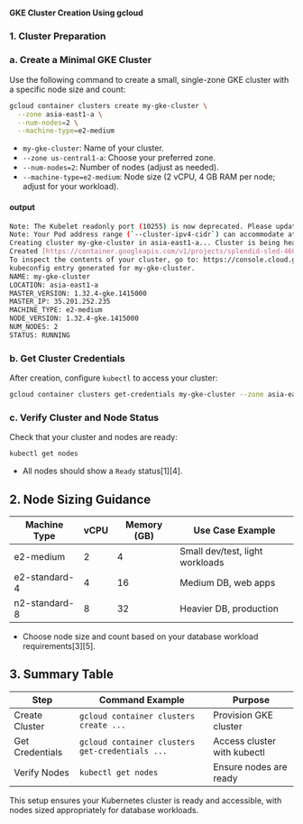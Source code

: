 #### GKE Cluster Creation Using gcloud 

### 1. Cluster Preparation

### a. Create a Minimal GKE Cluster

Use the following command to create a small, single-zone GKE cluster with a specific node size and count:

```bash
gcloud container clusters create my-gke-cluster \
  --zone asia-east1-a \
  --num-nodes=2 \
  --machine-type=e2-medium
```
- `my-gke-cluster`: Name of your cluster.
- `--zone us-central1-a`: Choose your preferred zone.
- `--num-nodes=2`: Number of nodes (adjust as needed).
- `--machine-type=e2-medium`: Node size (2 vCPU, 4 GB RAM per node; adjust for your workload).
#### output
```bash
Note: The Kubelet readonly port (10255) is now deprecated. Please update your workloads to use the recommended alternatives. See https://cloud.google.com/kubernetes-engine/docs/how-to/disable-kubelet-readonly-port for ways to check usage and for migration instructions.
Note: Your Pod address range (`--cluster-ipv4-cidr`) can accommodate at most 1008 node(s).
Creating cluster my-gke-cluster in asia-east1-a... Cluster is being health-checked (Kubernetes Control Plane is healthy)...done.                                                                                         
Created [https://container.googleapis.com/v1/projects/splendid-sled-460802-q9/zones/asia-east1-a/clusters/my-gke-cluster].
To inspect the contents of your cluster, go to: https://console.cloud.google.com/kubernetes/workload_/gcloud/asia-east1-a/my-gke-cluster?project=splendid-sled-460802-q9
kubeconfig entry generated for my-gke-cluster.
NAME: my-gke-cluster
LOCATION: asia-east1-a
MASTER_VERSION: 1.32.4-gke.1415000
MASTER_IP: 35.201.252.235
MACHINE_TYPE: e2-medium
NODE_VERSION: 1.32.4-gke.1415000
NUM_NODES: 2
STATUS: RUNNING
```

### b. Get Cluster Credentials

After creation, configure `kubectl` to access your cluster:

```bash
gcloud container clusters get-credentials my-gke-cluster --zone asia-east1-a
```

### c. Verify Cluster and Node Status

Check that your cluster and nodes are ready:

```bash
kubectl get nodes
```
- All nodes should show a `Ready` status[1][4].

## 2. Node Sizing Guidance

| Machine Type   | vCPU | Memory (GB) | Use Case Example                |
|----------------|------|-------------|---------------------------------|
| e2-medium      | 2    | 4           | Small dev/test, light workloads |
| e2-standard-4  | 4    | 16          | Medium DB, web apps             |
| n2-standard-8  | 8    | 32          | Heavier DB, production          |

- Choose node size and count based on your database workload requirements[3][5].

## 3. Summary Table

| Step                | Command Example                                         | Purpose                        |
|---------------------|--------------------------------------------------------|--------------------------------|
| Create Cluster      | `gcloud container clusters create ...`                  | Provision GKE cluster          |
| Get Credentials     | `gcloud container clusters get-credentials ...`         | Access cluster with kubectl    |
| Verify Nodes        | `kubectl get nodes`                                     | Ensure nodes are ready         |

This setup ensures your Kubernetes cluster is ready and accessible, with nodes sized appropriately for database workloads.

